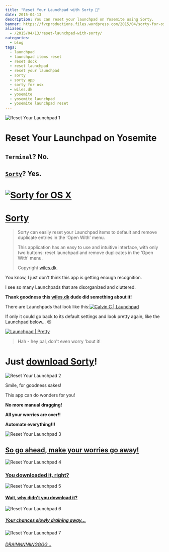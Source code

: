 ```yaml
---
title: "Reset Your Launchpad with Sorty 🔄"
date: 2015-04-13
description: You can reset your launchpad on Yosemite using Sorty.
banner: https://fvcproductions.files.wordpress.com/2015/04/sorty-for-os-x.png?w=1024&h=435&crop=1
aliases:
  - /2015/04/13/reset-launchpad-with-sorty/
categories:
  - blog
tags:
  - launchpad
  - launchpad items reset
  - reset dock
  - reset launchpad
  - reset your launchpad
  - sorty
  - sorty app
  - sorty for osx
  - wiles.dk
  - yosemite
  - yosemite launchpad
  - yosemite launchpad reset
---
```


![Reset Your Launchpad 1](https://img.informer.com/icons_mac/png/48/297/297271.png)

# Reset Your Launchpad on Yosemite

## `Terminal`? No.

## [`Sorty`](https://wiles.dk/ 'Sorty for OSX')? Yes.

# [![Sorty for OS X](https://fvcproductions.files.wordpress.com/2015/04/sorty-for-os-x.png)](https://fvcproductions.files.wordpress.com/2015/04/sorty-for-os-x.png)

# [Sorty](https://wiles.dk/ 'Sorty for OSX')

> Sorty can easily reset your Launchpad items to default and remove duplicate entries in the ‘Open With' menu.
>
> This application has an easy to use and intuitive interface, with only two buttons: reset launchpad and remove duplicates in the ‘Open With' menu.
>
> Copyright [wiles.dk](https://wiles.dk/ 'Wiles.dk').

You know, I just don't think this app is getting enough recognition.

I see so many Launchpads that are disorganized and cluttered.

**Thank goodness** **this [wiles.dk](https://wiles.dk/ 'Wiles.dk') dude did something about it!**

There are Launchpads that look like this:[![Calvin C | Launchpad](https://fvcproductions.files.wordpress.com/2015/04/screen-shot-2015-04-13-at-11-30-06-am.png)](https://fvcproductions.files.wordpress.com/2015/04/screen-shot-2015-04-13-at-11-30-06-am.png)

If only it could go back to its default settings and look pretty again, like the Launchpad below... :wink:

[![Launchpad | Pretty](https://fvcproductions.files.wordpress.com/2015/04/screenshot-2015-04-13-22-36-38.png)](https://fvcproductions.files.wordpress.com/2015/04/screenshot-2015-04-13-22-36-38.png)

> Hah - hey pal, don't even worry 'bout it!

# Just [download Sorty](https://wiles.dk/ 'Sorty for OS X')!

![Reset Your Launchpad 2](https://www.quickmeme.com/img/f0/f0dde7807d61217dd7acc9b55667c2320e46fe62fcf1d95714f0fb563280d18f.jpg)

Smile, for goodness sakes!

This app can do wonders for you!

**No more manual dragging!**

**All your worries are over!!**

**Automate everything!!!**

![Reset Your Launchpad 3](https://fvcproductions.files.wordpress.com/2015/04/012c4-littlekidhappy.png)

## [So go ahead, make your worries go away!](https://wiles.dk/ 'Sorty for OS X')

![Reset Your Launchpad 4](https://i0.kym-cdn.com/photos/images/masonry/000/259/943/694.png)

### [You downloaded it, right?](https://wiles.dk/ 'Sorty for OS X')

![Reset Your Launchpad 5](https://imgflip.com/s/meme/Jackie-Chan-WTF.jpg)

#### [Wait, why didn't you download it?](https://wiles.dk/ 'Sorty for OS X')

![Reset Your Launchpad 6](https://40.media.tumblr.com/tumblr_lxsx4pAafb1qfu4tho1_500.png)

##### [Your chances slowly draining away...](https://wiles.dk/ 'Sorty for OS X')

![Reset Your Launchpad 7](https://s-media-cache-ak0.pinimg.com/originals/45/55/e7/4555e732a56e8faa1bd65aacac7cae3e.jpg)

###### [DRAINNNNIINGGGG...](https://wiles.dk/ 'Sorty for OS X')
